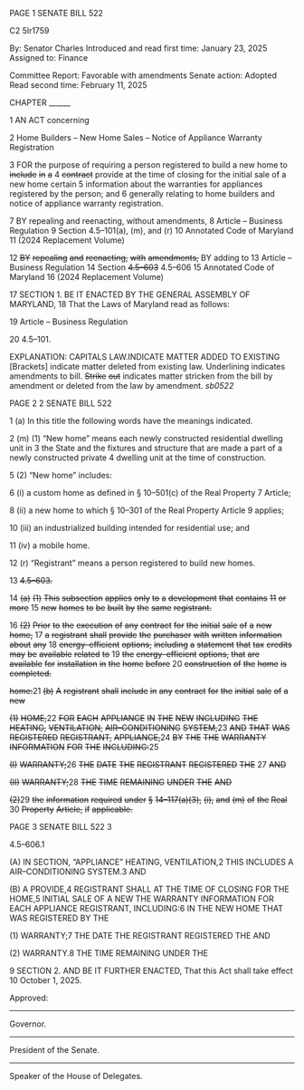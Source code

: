 PAGE 1
SENATE BILL 522

C2 5lr1759

By: Senator Charles
Introduced and read first time: January 23, 2025
Assigned to: Finance

Committee Report: Favorable with amendments
Senate action: Adopted
Read second time: February 11, 2025

CHAPTER ______

1 AN ACT concerning

2 Home Builders – New Home Sales – Notice of Appliance Warranty Registration

3 FOR the purpose of requiring a person registered to build a new home to ~~include~~ ~~in~~ ~~a~~
4 ~~contract~~ provide at the time of closing for the initial sale of a new home certain
5 information about the warranties for appliances registered by the person; and
6 generally relating to home builders and notice of appliance warranty registration.

7 BY repealing and reenacting, without amendments,
8 Article – Business Regulation
9 Section 4.5–101(a), (m), and (r)
10 Annotated Code of Maryland
11 (2024 Replacement Volume)

12 ~~BY~~ ~~repealing~~ ~~and~~ ~~reenacting,~~ ~~with~~ ~~amendments,~~ BY adding to
13 Article – Business Regulation
14 Section ~~4.5–603~~ 4.5–606
15 Annotated Code of Maryland
16 (2024 Replacement Volume)

17 SECTION 1. BE IT ENACTED BY THE GENERAL ASSEMBLY OF MARYLAND,
18 That the Laws of Maryland read as follows:

19 Article – Business Regulation

20 4.5–101.

EXPLANATION: CAPITALS LAW.INDICATE MATTER ADDED TO EXISTING
[Brackets] indicate matter deleted from existing law.
Underlining indicates amendments to bill.
~~Strike~~ ~~out~~ indicates matter stricken from the bill by amendment or deleted from the law by
amendment. *sb0522*

PAGE 2
2 SENATE BILL 522

1 (a) In this title the following words have the meanings indicated.

2 (m) (1) “New home” means each newly constructed residential dwelling unit in
3 the State and the fixtures and structure that are made a part of a newly constructed private
4 dwelling unit at the time of construction.

5 (2) “New home” includes:

6 (i) a custom home as defined in § 10–501(c) of the Real Property
7 Article;

8 (ii) a new home to which § 10–301 of the Real Property Article
9 applies;

10 (iii) an industrialized building intended for residential use; and

11 (iv) a mobile home.

12 (r) “Registrant” means a person registered to build new homes.

13 ~~4.5–603.~~

14 ~~(a)~~ ~~(1)~~ ~~This~~ ~~subsection~~ ~~applies~~ ~~only~~ ~~to~~ ~~a~~ ~~development~~ ~~that~~ ~~contains~~ ~~11~~ ~~or~~ ~~more~~
15 ~~new~~ ~~homes~~ ~~to~~ ~~be~~ ~~built~~ ~~by~~ ~~the~~ ~~same~~ ~~registrant.~~

16 ~~(2)~~ ~~Prior~~ ~~to~~ ~~the~~ ~~execution~~ ~~of~~ ~~any~~ ~~contract~~ ~~for~~ ~~the~~ ~~initial~~ ~~sale~~ ~~of~~ ~~a~~ ~~new~~ ~~home,~~
17 ~~a~~ ~~registrant~~ ~~shall~~ ~~provide~~ ~~the~~ ~~purchaser~~ ~~with~~ ~~written~~ ~~information~~ ~~about~~ ~~any~~
18 ~~energy–efficient~~ ~~options,~~ ~~including~~ ~~a~~ ~~statement~~ ~~that~~ ~~tax~~ ~~credits~~ ~~may~~ ~~be~~ ~~available~~ ~~related~~ ~~to~~
19 ~~the~~ ~~energy–efficient~~ ~~options,~~ ~~that~~ ~~are~~ ~~available~~ ~~for~~ ~~installation~~ ~~in~~ ~~the~~ ~~home~~ ~~before~~
20 ~~construction~~ ~~of~~ ~~the~~ ~~home~~ ~~is~~ ~~completed.~~

~~home:~~21 ~~(b)~~ ~~A~~ ~~registrant~~ ~~shall~~ ~~include~~ ~~in~~ ~~any~~ ~~contract~~ ~~for~~ ~~the~~ ~~initial~~ ~~sale~~ ~~of~~ ~~a~~ ~~new~~

~~(1)~~ ~~HOME,~~22 ~~FOR~~ ~~EACH~~ ~~APPLIANCE~~ ~~IN~~ ~~THE~~ ~~NEW~~ ~~INCLUDING~~ ~~THE~~
~~HEATING,~~ ~~VENTILATION,~~ ~~AIR–CONDITIONING~~ ~~SYSTEM,~~23 ~~AND~~ ~~THAT~~ ~~WAS~~ ~~REGISTERED~~
~~REGISTRANT,~~ ~~APPLIANCE,~~24 ~~BY~~ ~~THE~~ ~~THE~~ ~~WARRANTY~~ ~~INFORMATION~~ ~~FOR~~ ~~THE~~
~~INCLUDING:~~25

~~(I)~~ ~~WARRANTY;~~26 ~~THE~~ ~~DATE~~ ~~THE~~ ~~REGISTRANT~~ ~~REGISTERED~~ ~~THE~~
27 ~~AND~~

~~(II)~~ ~~WARRANTY;~~28 ~~THE~~ ~~TIME~~ ~~REMAINING~~ ~~UNDER~~ ~~THE~~ ~~AND~~

~~(2)~~29 ~~the~~ ~~information~~ ~~required~~ ~~under~~ ~~§~~ ~~14–117(a)(3),~~ ~~(i),~~ ~~and~~ ~~(m)~~ ~~of~~ ~~the~~ ~~Real~~
30 ~~Property~~ ~~Article,~~ ~~if~~ ~~applicable.~~

PAGE 3
SENATE BILL 522 3

4.5–606.1

(A) IN SECTION, “APPLIANCE” HEATING, VENTILATION,2 THIS INCLUDES A
AIR–CONDITIONING SYSTEM.3 AND

(B) A PROVIDE,4 REGISTRANT SHALL AT THE TIME OF CLOSING FOR THE
HOME,5 INITIAL SALE OF A NEW THE WARRANTY INFORMATION FOR EACH APPLIANCE
REGISTRANT, INCLUDING:6 IN THE NEW HOME THAT WAS REGISTERED BY THE

(1) WARRANTY;7 THE DATE THE REGISTRANT REGISTERED THE AND

(2) WARRANTY.8 THE TIME REMAINING UNDER THE

9 SECTION 2. AND BE IT FURTHER ENACTED, That this Act shall take effect
10 October 1, 2025.

Approved:

________________________________________________________________________________
Governor.

________________________________________________________________________________
President of the Senate.

________________________________________________________________________________
Speaker of the House of Delegates.